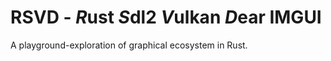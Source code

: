 # RSVD - *R*ust *S*dl2 *V*ulkan *D*ear IMGUI

A playground-exploration of graphical ecosystem in Rust.
